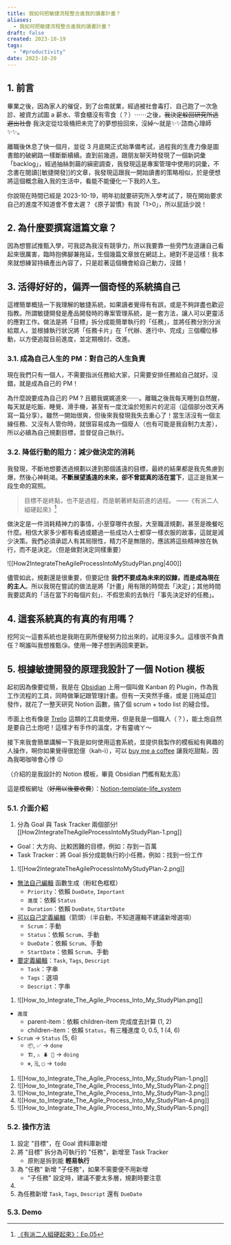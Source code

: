 ```yaml
---
title: 我如何把敏捷流程整合進我的讀書計畫？
aliases:
  - 我如何把敏捷流程整合進我的讀書計畫？
draft: false
created: 2023-10-19
tags:
  - "#productivity"
date: 2023-10-20
---
```

## 1. 前言

畢業之後，因為家人的催促，到了台南就業，經過被社會毒打、自己跑了一次急診、被資方試圖 a 薪水、零食櫃沒有零食（？）⋯⋯之後，~~我決定躲回研究所逃避出社會~~ 我決定從垃圾桶把未完了的夢想撿回來，沒綽～就是✨✨諮商心理師✨✨。

離職後休息了快一個月，並從 3 月底開正式始準備考試，過程我的生產力像是圖書館的破網路一樣斷斷續續。直到前幾週，跟朋友聊天時發現了一個新詞彙「backlog」，經過抽絲剝繭的縝密調查，我發現這是專案管理中使用的詞彙，不念書在閱讀[[敏捷開發]]的文章，我發現這跟我一開始讀書的策略相似，於是便想將這個概念融入我的生活中，看能不能優化一下我的人生。

你說現在時間已經是 2023-10-19，明年初就要研究所入學考試了，現在開始要求自己的進度不知道會不會太遲？《原子習慣》有說「1>0」，所以屁話少說！

## 2. 為什麼要撰寫這篇文章？

因為想嘗試推甄入學，可我認為我沒有競爭力，所以我要靠一些旁門左道讓自己看起來很厲害，臨時抱佛腳兼拖延，生個幾篇文章放在網誌上。絕對不是這樣！我本來就想練習持續產出內容了，只是趁著這個機會給自己動力，沒錯！

## 3. 活得好好的，偏弄一個奇怪的系統搞自己

這裡簡單概括一下我理解的敏捷系統，如果讀者覺得有有誤，或是不夠詳盡也歡迎指教。所謂敏捷開發是產品開發時的專案管理系統，是一套方法，讓人可以更靈活的應對工作。做法是將「目標」拆分成能簡單執行的「任務」，並將任務分別分派給眾人，並根據執行狀況將「任務卡片」在「代辦、進行中、完成」三個欄位移動，以方便追蹤目前進度，並定期檢討、改進。

### 3.1. 成為自己人生的 PM：對自己的人生負責

現在我們只有一個人，不需要指派任務給大家，只需要安排任務給自己就好。沒錯，就是成為自己的 PM！

為什麼說要成為自己的 PM ? 且聽我娓娓道來⋯⋯。離職之後我每天睡到自然醒，每天就是吃飯、睡覺、滑手機，甚至有一度沈淪於短影片的泥沼（這個部分改天再寫一篇分享）。雖然一開始很爽，但後來我發現我失去重心了！當生活沒有一個主線任務、又沒有人管你時，就很容易成為一個廢人（也有可能是我自制力太差），所以必續為自己規劃目標，並督促自己執行。

### 3.2. 降低行動的阻力：減少做決定的消耗

我發現，不斷地想要透過規劃以達到那個遙遠的目標，最終的結果都是我先焦慮到爆，然後心神耗竭。**不斷展望遙遠的未來，卻不曾認真的活在當下**，這正是我某一段生命的寫照。

> 目標不是終點，也不是過程，而是朝著終點前進的過程。
> ——《有派二人組硬起來》[^1]

做決定是一件消耗精神力的事情，小至穿哪件衣服，大至職涯規劃，甚至是晚餐吃什麼。相信大家多少都有看過或聽過一些成功人士都穿一樣衣服的故事，這就是減少決策。我們必須承認人有其局限性，精力不是無限的，應該將這些精神放在執行，而不是決定。（但是做對決定同樣重要）

![[How2IntegrateTheAgileProcessIntoMyStudyPlan.png|400]]

儘管如此，規劃還是很重要，但要記住 **我們不要成為未來的奴隸，而是成為現在的主人**。所以我現在嘗試的做法是將「計畫」用有限的時間去「決定」；其他時間我要認真的「活在當下的每個片刻」、不假思索的去執行「事先決定好的任務」。

## 4. 這套系統真的有真的有用嗎？

挖阿災～這套系統也是我剛在廁所便秘努力拉出來的，試用沒多久。這樣很不負責任？啊誰叫我想推甄😘。使用一陣子想到再回來更新。

## 5. 根據敏捷開發的原理我設計了一個 Notion 模板

起初因為像要從簡，我是在 [Obsidian](https://obsidian.md/) 上用一個叫做 Kanban 的 Plugin，作為我工作流程的工具，同時做筆記跟管理計畫。但有一天突然手癢，或是 [[拖延症]] 發作，就花了一整天研究 Notion 函數，搞了個 scrum + todo list 的縫合怪。

市面上也有像是 [Trello](https://trello.com) 這類的工具能使用，但是我是一個職人（？），能土炮自然是要自己土炮吧！這樣才有手作的溫度，才有靈魂ㄚ～ 

接下來我會簡單講解一下我是如何使用這套系統，並提供我製作的模板給有興趣的人操作，啊你如果覺得很尬億（kah-ì），可以 [buy me a coffee](https://www.buymeacoffee.com/quanquan) 讓我吃甜點，因為我喝咖啡會心悸 😖 

（介紹的是我設計的 Notion 模板，畢竟 Obsidian 門檻有點太高）

這是模板網址（~~好用以後要收費~~）：[Notion-template-life_system](https://www.notion.so/Demo-Personal_Life_System-dd9914f43f924900aafbf67895cca4e5?pvs=4)

### 5.1. 介面介紹
1. 分為 Goal 與 Task Tracker 兩個部分![[How2IntegrateTheAgileProcessIntoMyStudyPlan-1.png]]
- Goal：大方向、比較困難的目標，例如：存到一百萬
- Task Tracker：將 Goal 拆分成能執行的小任務，例如：找到一份工作
1. ![[How2IntegrateTheAgileProcessIntoMyStudyPlan-2.png]]
- <u>無法自己編輯</u> 函數生成（粉紅色框框）
	- `Priority`：依賴 `DueDate`, `Important` 
	- `進度`：依賴 `Status` 
	- `Duration`：依賴 `DueDate`, `StartDate` 
- <u>可以自己定義編輯</u>（箭頭）（半自動，不知道邏輯不建議新增選項）
	- `Scrum`：手動
	- `Status`：依賴 `Scrum`、手動
	- `DueDate`：依賴 `Scrum`、手動
	- `StartDate`：依賴 `Scrum`、手動
- <u>要定義編輯</u>：`Task`, `Tags`, `Descript`
	- `Task`：字串
	- `Tags`：選項
	- `Descript`：字串
1. ![[How_to_Integrate_The_Agile_Process_Into_My_StudyPlan.png]]
- `進度`
	- parent-item：依賴 children-item 完成度去計算  (1, 2)
	- children-item：依賴 `Status`，有三種進度 0, 0.5, 1 (4, 6)
- `Scrum` → `Status` (5, 6)
	- `📦`, `✅` → `done`
	- `🏗️`, `⚠️ 🪲 🚀` → `doing`
	- `❄︎`, `🗒️`, `▢` → `todo`
1. ![[How_to_Integrate_The_Agile_Process_Into_My_StudyPlan-1.png]]
2. ![[How_to_Integrate_The_Agile_Process_Into_My_StudyPlan-2.png]]
3. ![[How_to_Integrate_The_Agile_Process_Into_My_StudyPlan-3.png]]
4. ![[How_to_Integrate_The_Agile_Process_Into_My_StudyPlan-4.png]]
5. ![[How_to_Integrate_The_Agile_Process_Into_My_StudyPlan-5.png]]

### 5.2. 操作方法
1. 設定 "目標"，在 Goal 資料庫新增
2. 將 "目標" 拆分為可執行的 "任務"，新增至 Task Tracker
	- 原則是拆到能 **輕易執行**
3. 為 "任務" 新增 "子任務"，如果不需要便不用新增
	- "子任務" 設定時，建議不要太多層，規劃時要注意
4. 
5. 為任務新增 `Task`, `Tags`, `Descript` 還有 `DueDate`

### 5.3. Demo





[^1]: [《有派二人組硬起來》：Ep.05](https://podcasts.apple.com/tw/podcast/%E6%9C%89%E6%B4%BE%E4%BA%8C%E4%BA%BA%E7%B5%84%E7%A1%AC%E8%B5%B7%E4%BE%86/id1702121668?i=1000631353026)
